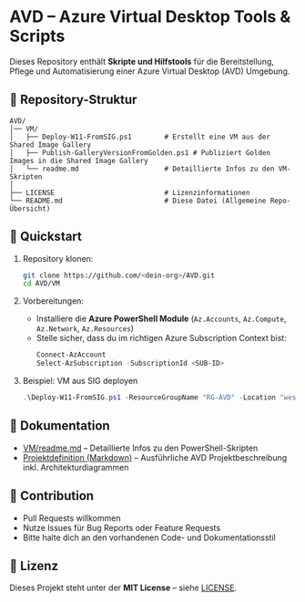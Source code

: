 # AVD – Azure Virtual Desktop Tools & Scripts

Dieses Repository enthält **Skripte und Hilfstools** für die Bereitstellung, Pflege und Automatisierung einer Azure Virtual Desktop (AVD) Umgebung.

## 📂 Repository-Struktur

```
AVD/
│── VM/
│   ├── Deploy-W11-FromSIG.ps1        # Erstellt eine VM aus der Shared Image Gallery
│   ├── Publish-GalleryVersionFromGolden.ps1 # Publiziert Golden Images in die Shared Image Gallery
│   └── readme.md                     # Detaillierte Infos zu den VM-Skripten
│
├── LICENSE                           # Lizenzinformationen
└── README.md                         # Diese Datei (Allgemeine Repo-Übersicht)
```

## 🚀 Quickstart

1. Repository klonen:
   ```bash
   git clone https://github.com/<dein-org>/AVD.git
   cd AVD/VM
   ```

2. Vorbereitungen:
   - Installiere die **Azure PowerShell Module** (`Az.Accounts`, `Az.Compute`, `Az.Network`, `Az.Resources`)
   - Stelle sicher, dass du im richtigen Azure Subscription Context bist:
     ```powershell
     Connect-AzAccount
     Select-AzSubscription -SubscriptionId <SUB-ID>
     ```

3. Beispiel: VM aus SIG deployen
   ```powershell
   .\Deploy-W11-FromSIG.ps1 -ResourceGroupName "RG-AVD" -Location "westeurope" -ImageDefinition "Win11-AVD" -ImageVersion "latest"
   ```

## 📖 Dokumentation

- [VM/readme.md](./VM/readme.md) – Detaillierte Infos zu den PowerShell-Skripten
- [Projektdefinition (Markdown)](./README.md) – Ausführliche AVD Projektbeschreibung inkl. Architekturdiagrammen

## 🤝 Contribution

- Pull Requests willkommen
- Nutze Issues für Bug Reports oder Feature Requests
- Bitte halte dich an den vorhandenen Code- und Dokumentationsstil

## 📜 Lizenz

Dieses Projekt steht unter der **MIT License** – siehe [LICENSE](./LICENSE).
